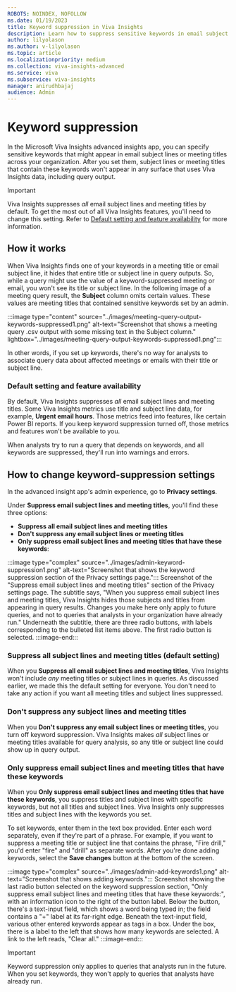 ```yaml
---
ROBOTS: NOINDEX, NOFOLLOW
ms.date: 01/19/2023
title: Keyword suppression in Viva Insights
description: Learn how to suppress sensitive keywords in email subject lines and meeting titles with Viva Insights. 
author: lilyolason
ms.author: v-lilyolason
ms.topic: article
ms.localizationpriority: medium
ms.collection: viva-insights-advanced
ms.service: viva 
ms.subservice: viva-insights
manager: anirudhbajaj
audience: Admin
---
```


# Keyword suppression

In the Microsoft Viva Insights advanced insights app, you can specify sensitive keywords that might appear in email subject lines or meeting titles across your organization. After you set them, subject lines or meeting titles that contain these keywords won't appear in any surface that uses Viva Insights data, including query output.

>[!Important]
> Viva Insights suppresses *all* email subject lines and meeting titles by default. To get the most out of all Viva Insights features, you'll need to change this setting. Refer to [Default setting and feature availability](#default-setting-and-feature-availability) for more information.

## How it works

When Viva Insights finds one of your keywords in a meeting title or email subject line, it hides that entire title or subject line in query outputs. So, while a query might use the value of a keyword-suppressed meeting or email, you won't see its title or subject line. In the following image of a meeting query result, the **Subject** column omits certain values. These values are meeting titles that contained sensitive keywords set by an admin.

:::image type="content" source="../images/meeting-query-output-keywords-suppressed1.png" alt-text="Screenshot that shows a meeting query .csv output with some missing text in the Subject column." lightbox="../images/meeting-query-output-keywords-suppressed1.png":::

In other words, if you set up keywords, there's no way for analysts to associate query data about affected meetings or emails with their title or subject line.

### Default setting and feature availability

By default, Viva Insights suppresses *all* email subject lines and meeting titles. Some Viva Insights metrics use title and subject line data, for example, **Urgent email hours**<!--verify-->. Those metrics feed into features, like certain Power BI reports. If you keep keyword suppression turned off, those metrics and features won't be available to you.

When analysts try to run a query that depends on keywords, and all keywords are suppressed, they'll run into warnings and errors.

## How to change keyword-suppression settings

In the advanced insight app's admin experience, go to **Privacy settings**.

Under **Suppress email subject lines and meeting titles**, you'll find these three options:

* **Suppress all email subject lines and meeting titles**
* **Don't suppress any email subject lines or meeting titles**
* **Only suppress email subject lines and meeting titles that have these keywords**:


:::image type="complex" source="../images/admin-keyword-suppression1.png" alt-text="Screenshot that shows the keyword suppression section of the Privacy settings page.":::
   Screenshot of the "Suppress email subject lines and meeting titles" section of the Privacy settings page. The subtitle says, "When you suppress email subject lines and meeting titles, Viva Insights hides those subjects and titles from appearing in query results. Changes you make here only apply to future queries, and not to queries that analysts in your organization have already run." Underneath the subtitle, there are three radio buttons, with labels corresponding to the bulleted list items above. The first radio button is selected. 
:::image-end:::

### Suppress all subject lines and meeting titles (default setting)

When you **Suppress all email subject lines and meeting titles**, Viva Insights won't include *any* meeting titles or subject lines in queries. As discussed earlier, we made this the default setting for everyone. You don't need to take any action if you want all meeting titles and subject lines suppressed.

### Don't suppress any subject lines and meeting titles

When you **Don't suppress any email subject lines or meeting titles**, you turn off keyword suppression. Viva Insights makes *all* subject lines or meeting titles available for query analysis, so any title or subject line could show up in query output.

### Only suppress email subject lines and meeting titles that have these keywords

When you **Only suppress email subject lines and meeting titles that have these keywords**, you suppress titles and subject lines with specific keywords, but not all titles and subject lines. Viva Insights only suppresses titles and subject lines with the keywords you set.

To set keywords, enter them in the text box provided. Enter each word separately, even if they're part of a phrase. For example, if you want to suppress a meeting title or subject line that contains the phrase, "Fire drill," you'd enter "fire" and "drill" as separate words. After you're done adding keywords, select the **Save changes** button at the bottom of the screen.

:::image type="complex" source="../images/admin-add-keywords1.png" alt-text="Screenshot that shows adding keywords.":::
   Screenshot showing the last radio button selected on the keyword suppression section, "Only suppress email subject lines and meeting titles that have these keywords:", with an information icon to the right of the button label. Below the button, there's a text-input field, which shows a word being typed in; the field contains a "+" label at its far-right edge. Beneath the text-input field, various other entered keywords appear as tags in a box. Under the box, there is a label to the left that shows how many keywords are selected. A link to the left reads, "Clear all."
:::image-end:::

>[!Important]
> Keyword suppression only applies to queries that analysts run in the future. When you set keywords, they won't apply to queries that analysts have already run.

